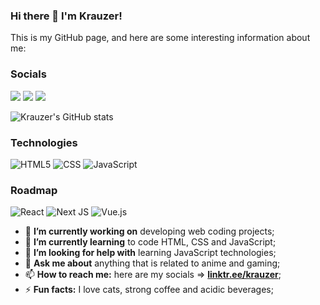 ### Hi there 👋 I'm Krauzer!

This is my GitHub page, and here are some interesting information about me:

### Socials

[<img src="https://img.shields.io/badge/-LinkedIn-blue?style=for-the-badge&logo=linkedin&logoColor=white">](https://www.linkedin.com/in/pedro-krauzer-51103a101/)
[<img src="https://img.shields.io/badge/YouTube-red?style=for-the-badge&logo=youtube&logoColor=white">](https://www.youtube.com/channel/UCfn9FO7CKhn6_Z1jw5NiF8A)
[<img src="https://img.shields.io/badge/LinkTree-green?style=for-the-badge&logo=linktree&logoColor=white">](https://linktr.ee/krauzer)

![Krauzer's GitHub stats](https://github-readme-stats.vercel.app/api?username=KrauzerPH94&show_icons=true&theme=dark)

### Technologies
![HTML5](https://img.shields.io/badge/HTML-red?style=for-the-badge&logo=html5&logoColor=white)
![CSS](https://img.shields.io/badge/CSS-blue?&style=for-the-badge&logo=css3&logoColor=white)
![JavaScript](https://img.shields.io/badge/JavaScript-yellow?style=for-the-badge&logo=javascript&logoColor=white)

### Roadmap
![React](https://img.shields.io/badge/react-grey.svg?style=for-the-badge&logo=react&logoColor=white)
![Next JS](https://img.shields.io/badge/Next-white?style=for-the-badge&logo=next.js&logoColor=black)
![Vue.js](https://img.shields.io/badge/vuejs-%2335495e.svg?style=for-the-badge&logo=vuedotjs&logoColor=%234FC08D)

- 🔭 **I’m currently working on** developing web coding projects;
- 🌱 **I’m currently learning** to code HTML, CSS and JavaScript;
- 🤔 **I’m looking for help with** learning JavaScript technologies;
- 💬 **Ask me about** anything that is related to anime and gaming;
- 📫 **How to reach me:** here are my socials => [**linktr.ee/krauzer**](https://linktr.ee/krauzer);
- ⚡ **Fun facts:** I love cats, strong coffee and acidic beverages;
